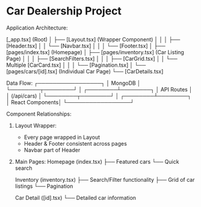 # Car Dealership Project

Application Architecture:

[_app.tsx] (Root)
│
├── [Layout.tsx] (Wrapper Component)
│ │
│ ├── [Header.tsx]
│ │ └── [Navbar.tsx]
│ │
│ └── [Footer.tsx]
│
├── [pages/index.tsx] (Homepage)
│
├── [pages/inventory.tsx] (Car Listing Page)
│ │
│ ├── [SearchFilters.tsx]
│ │
│ ├── [CarGrid.tsx]
│ │ └── Multiple [CarCard.tsx]
│ │
│ └── [Pagination.tsx]
│
└── [pages/cars/[id].tsx] (Individual Car Page)
└── [CarDetails.tsx]

Data Flow:
┌─────────────────┐
│ MongoDB │
└────────┬────────┘
│
┌────────┴────────┐
│ API Routes │
│ (/api/cars) │
└────────┬────────┘
│
┌────────┴────────┐
│ React Components│
└─────────────────┘

Component Relationships:

1. Layout Wrapper:

   - Every page wrapped in Layout
   - Header & Footer consistent across pages
   - Navbar part of Header

2. Main Pages:
   Homepage (index.tsx)
   ├── Featured cars
   └── Quick search

   Inventory (inventory.tsx)
   ├── Search/Filter functionality
   ├── Grid of car listings
   └── Pagination

   Car Detail ([id].tsx)
   └── Detailed car information
